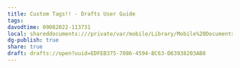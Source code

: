 ```yaml
---
title: Custom Tags!! - Drafts User Guide
tags: 
davodtime: 09082022-113731
local: shareddocuments:///private/var/mobile/Library/Mobile%20Documents/iCloud~md~obsidian/Documents/OBSHIDDIAN/drafts/EDFEB375-7086-4594-BC63-D63938203AB8.md
dg-publish: true
share: true
draft: drafts://open?uuid=EDFEB375-7086-4594-BC63-D63938203AB8
---
```

